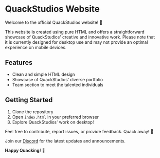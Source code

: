 # QuackStudios Website

Welcome to the official QuackStudios website! 🦆

This website is created using pure HTML and offers a straightforward showcase of QuackStudios' creative and innovative work. Please note that it is currently designed for desktop use and may not provide an optimal experience on mobile devices.

## Features
- Clean and simple HTML design
- Showcase of QuackStudios' diverse portfolio
- Team section to meet the talented individuals

## Getting Started
1. Clone the repository
2. Open `index.html` in your preferred browser
3. Explore QuackStudios' work on desktop!

Feel free to contribute, report issues, or provide feedback. Quack away! 🚀


Join our [Discord](http://dsc.quacker.libk) for the latest updates and announcements.

**Happy Quacking!** 🎉
